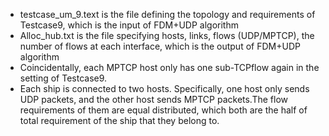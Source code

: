 * testcase_um_9.text is the file defining the topology and requirements of Testcase9, which is the input of FDM+UDP algorithm
* Alloc_hub.txt is the file specifying hosts, links, flows (UDP/MPTCP), the number of flows at each interface, which is the output of FDM+UDP algorithm
* Coincidentally, each MPTCP host only has one sub-TCPflow again in the setting of Testcase9.
* Each ship is connected to two hosts. Specifically, one host only sends UDP packets, and the other host sends MPTCP packets.The flow requirements of them are equal distributed, which both are the half of total requirement of the ship that they belong to.
